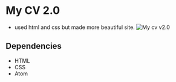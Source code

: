 # My CV 2.0
* used html and css but made more beautiful site.
![My cv v2.0](cv.2_0.png)

## Dependencies
* HTML
* CSS
* Atom
